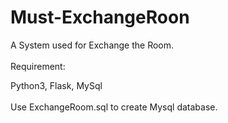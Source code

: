 # Must-ExchangeRoon
A System used for Exchange the Room.
<br><br>
Requirement:

Python3, Flask, MySql
<br>
<br>
Use ExchangeRoom.sql to create Mysql database.

